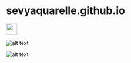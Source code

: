 # sevyaquarelle.github.io

<img src="https://freight.cargo.site/t/original/i/2f73f15302add4db7987f1024af97a5e13b93b18df6b87691c7bfe01364f5cc0/IMG_5975.jpg" width="30" />

![alt text](https://freight.cargo.site/t/original/i/2f73f15302add4db7987f1024af97a5e13b93b18df6b87691c7bfe01364f5cc0/IMG_5975.jpg)


![alt text](https://freight.cargo.site/t/original/i/b5090cab204a00c0f7991fd5049267754072df9ce725b9217c5a3d2dc79a7667/IMG_5992.jpg)

